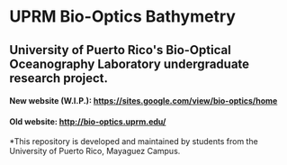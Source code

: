 # UPRM Bio-Optics Bathymetry

## University of Puerto Rico's Bio-Optical Oceanography Laboratory undergraduate research project.

#### New website (W.I.P.): https://sites.google.com/view/bio-optics/home

#### Old website: http://bio-optics.uprm.edu/

\*This repository is developed and maintained by students from the University of Puerto Rico, Mayaguez Campus.
